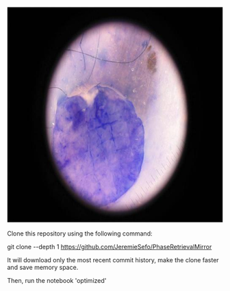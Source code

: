 
![Member](./resized_image.jpg)

Clone this repository using the following command: 

git clone --depth 1 https://github.com/JeremieSefo/PhaseRetrievalMirror

It will download only the most recent commit history, make the clone faster and save memory space.

Then, run the notebook 'optimized'
